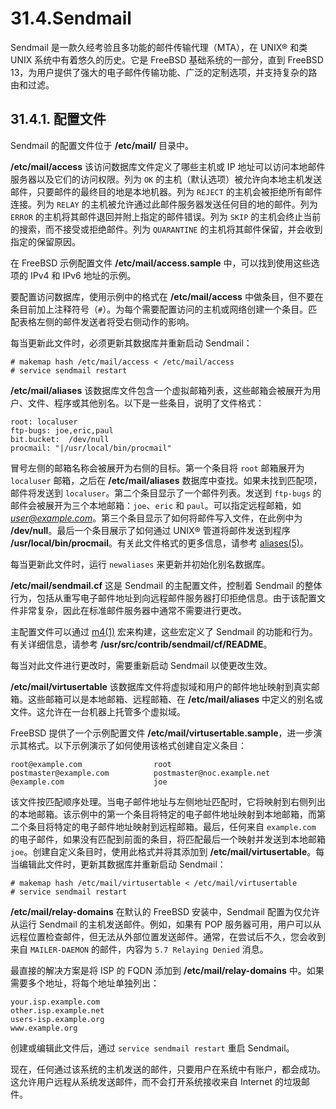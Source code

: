 # 31.4.Sendmail

Sendmail 是一款久经考验且多功能的邮件传输代理（MTA），在 UNIX® 和类 UNIX 系统中有着悠久的历史。它是 FreeBSD 基础系统的一部分，直到 FreeBSD 13，为用户提供了强大的电子邮件传输功能、广泛的定制选项，并支持复杂的路由和过滤。

## 31.4.1. 配置文件

Sendmail 的配置文件位于 **/etc/mail/** 目录中。

**/etc/mail/access**
该访问数据库文件定义了哪些主机或 IP 地址可以访问本地邮件服务器以及它们的访问权限。列为 `OK` 的主机（默认选项）被允许向本地主机发送邮件，只要邮件的最终目的地是本地机器。列为 `REJECT` 的主机会被拒绝所有邮件连接。列为 `RELAY` 的主机被允许通过此邮件服务器发送任何目的地的邮件。列为 `ERROR` 的主机将其邮件退回并附上指定的邮件错误。列为 `SKIP` 的主机会终止当前的搜索，而不接受或拒绝邮件。列为 `QUARANTINE` 的主机将其邮件保留，并会收到指定的保留原因。

在 FreeBSD 示例配置文件 **/etc/mail/access.sample** 中，可以找到使用这些选项的 IPv4 和 IPv6 地址的示例。

要配置访问数据库，使用示例中的格式在 **/etc/mail/access** 中做条目，但不要在条目前加上注释符号（`#`）。为每个需要配置访问的主机或网络创建一个条目。匹配表格左侧的邮件发送者将受右侧动作的影响。

每当更新此文件时，必须更新其数据库并重新启动 Sendmail：

```
# makemap hash /etc/mail/access < /etc/mail/access
# service sendmail restart
```

**/etc/mail/aliases**
该数据库文件包含一个虚拟邮箱列表，这些邮箱会被展开为用户、文件、程序或其他别名。以下是一些条目，说明了文件格式：

```
root: localuser
ftp-bugs: joe,eric,paul
bit.bucket:  /dev/null
procmail: "|/usr/local/bin/procmail"
```

冒号左侧的邮箱名称会被展开为右侧的目标。第一个条目将 `root` 邮箱展开为 `localuser` 邮箱，之后在 **/etc/mail/aliases** 数据库中查找。如果未找到匹配项，邮件将发送到 `localuser`。第二个条目显示了一个邮件列表。发送到 `ftp-bugs` 的邮件会被展开为三个本地邮箱：`joe`、`eric` 和 `paul`。可以指定远程邮箱，如 *[user@example.com](mailto:user@example.com)*。第三个条目显示了如何将邮件写入文件，在此例中为 **/dev/null**。最后一个条目展示了如何通过 UNIX® 管道将邮件发送到程序 **/usr/local/bin/procmail**。有关此文件格式的更多信息，请参考 [aliases(5)](https://man.freebsd.org/cgi/man.cgi?query=aliases&sektion=5&format=html)。

每当更新此文件时，运行 `newaliases` 来更新并初始化别名数据库。

**/etc/mail/sendmail.cf**
这是 Sendmail 的主配置文件，控制着 Sendmail 的整体行为，包括从重写电子邮件地址到向远程邮件服务器打印拒绝信息。由于该配置文件非常复杂，因此在标准邮件服务器中通常不需要进行更改。

主配置文件可以通过 [m4(1)](https://man.freebsd.org/cgi/man.cgi?query=m4&sektion=1&format=html) 宏来构建，这些宏定义了 Sendmail 的功能和行为。有关详细信息，请参考 **/usr/src/contrib/sendmail/cf/README**。

每当对此文件进行更改时，需要重新启动 Sendmail 以使更改生效。

**/etc/mail/virtusertable**
该数据库文件将虚拟域和用户的邮件地址映射到真实邮箱。这些邮箱可以是本地邮箱、远程邮箱、在 **/etc/mail/aliases** 中定义的别名或文件。这允许在一台机器上托管多个虚拟域。

FreeBSD 提供了一个示例配置文件 **/etc/mail/virtusertable.sample**，进一步演示其格式。以下示例演示了如何使用该格式创建自定义条目：

```
root@example.com                root
postmaster@example.com          postmaster@noc.example.net
@example.com                    joe
```

该文件按匹配顺序处理。当电子邮件地址与左侧地址匹配时，它将映射到右侧列出的本地邮箱。该示例中的第一个条目将特定的电子邮件地址映射到本地邮箱，而第二个条目将特定的电子邮件地址映射到远程邮箱。最后，任何来自 `example.com` 的电子邮件，如果没有匹配到前面的条目，将匹配最后一个映射并发送到本地邮箱 `joe`。创建自定义条目时，使用此格式并将其添加到 **/etc/mail/virtusertable**。每当编辑此文件时，更新其数据库并重新启动 Sendmail：

```
# makemap hash /etc/mail/virtusertable < /etc/mail/virtusertable
# service sendmail restart
```

**/etc/mail/relay-domains**
在默认的 FreeBSD 安装中，Sendmail 配置为仅允许从运行 Sendmail 的主机发送邮件。例如，如果有 POP 服务器可用，用户可以从远程位置检查邮件，但无法从外部位置发送邮件。通常，在尝试后不久，您会收到来自 `MAILER-DAEMON` 的邮件，内容为 `5.7 Relaying Denied` 消息。

最直接的解决方案是将 ISP 的 FQDN 添加到 **/etc/mail/relay-domains** 中。如果需要多个地址，将每个地址单独列出：

```
your.isp.example.com
other.isp.example.net
users-isp.example.org
www.example.org
```

创建或编辑此文件后，通过 `service sendmail restart` 重启 Sendmail。

现在，任何通过该系统的主机发送的邮件，只要用户在系统中有账户，都会成功。这允许用户远程从系统发送邮件，而不会打开系统接收来自 Internet 的垃圾邮件。
